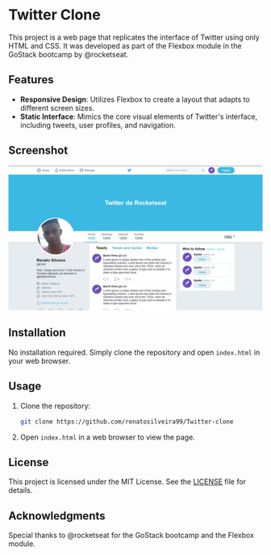 # Twitter Clone

This project is a web page that replicates the interface of Twitter using only HTML and CSS. It was developed as part of the Flexbox module in the GoStack bootcamp by @rocketseat.

## Features

- **Responsive Design**: Utilizes Flexbox to create a layout that adapts to different screen sizes.
- **Static Interface**: Mimics the core visual elements of Twitter's interface, including tweets, user profiles, and navigation.

## Screenshot

![Project Screenshot](./Projeto_Final.png)

## Installation

No installation required. Simply clone the repository and open `index.html` in your web browser.

## Usage

1. Clone the repository:
   ```bash
   git clone https://github.com/renatosilveira99/Twitter-clone
   ```
2. Open `index.html` in a web browser to view the page.

## License

This project is licensed under the MIT License. See the [LICENSE](LICENSE) file for details.

## Acknowledgments

Special thanks to @rocketseat for the GoStack bootcamp and the Flexbox module.
